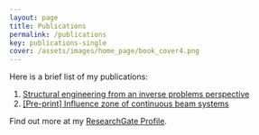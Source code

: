 ```yaml
---
layout: page
title: Publications
permalink: /publications
key: publications-single
cover: /assets/images/home_page/book_cover4.png
---
```


Here is a brief list of my publications:

<!--more-->

1. [Structural engineering from an inverse problems perspective](https://doi.org/10.1098/rspa.2021.0526)
2. [\[Pre-print\] Influence zone of continuous beam systems](https://www.researchgate.net/publication/368771811_Influence_zones_for_continuous_beam_systems)


Find out more at my [ResearchGate Profile](https://www.researchgate.net/profile/Adrien-Gallet).